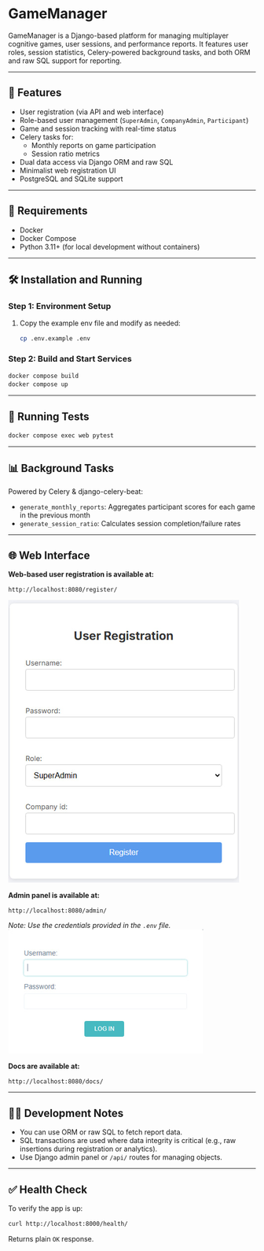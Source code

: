 # GameManager

GameManager is a Django-based platform for managing multiplayer cognitive games, user sessions, and performance reports. It features user roles, session statistics, Celery-powered background tasks, and both ORM and raw SQL support for reporting.

---

## 🚀 Features

- User registration (via API and web interface)
- Role-based user management (`SuperAdmin`, `CompanyAdmin`, `Participant`)
- Game and session tracking with real-time status
- Celery tasks for:
  - Monthly reports on game participation
  - Session ratio metrics
- Dual data access via Django ORM and raw SQL
- Minimalist web registration UI
- PostgreSQL and SQLite support

---

## 🧰 Requirements

- Docker
- Docker Compose
- Python 3.11+ (for local development without containers)

---

## 🛠 Installation and Running

### Step 1: Environment Setup

1. Copy the example env file and modify as needed:

    ```bash
    cp .env.example .env
    ```

### Step 2: Build and Start Services

```bash
docker compose build
docker compose up
```

---

## 🧪 Running Tests

```bash
docker compose exec web pytest
```

---

## 📊 Background Tasks

Powered by Celery & django-celery-beat:

- `generate_monthly_reports`: Aggregates participant scores for each game in the previous month
- `generate_session_ratio`: Calculates session completion/failure rates

---

## 🌐 Web Interface

**Web-based user registration is available at:**

```
http://localhost:8080/register/
```
![Registration page](readme%20images/register.png)

**Admin panel is available at:**

```
http://localhost:8080/admin/
```
*Note: Use the credentials provided in the `.env` file.*
![Django admin](readme%20images/admin.png)

**Docs are available at:**

```
http://localhost:8080/docs/
```

---

## 🧑‍💻 Development Notes

- You can use ORM or raw SQL to fetch report data.
- SQL transactions are used where data integrity is critical (e.g., raw insertions during registration or analytics).
- Use Django admin panel or `/api/` routes for managing objects.

---

## ✅ Health Check

To verify the app is up:

```bash
curl http://localhost:8000/health/
```

Returns plain `OK` response.
